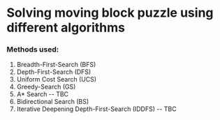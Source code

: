 # Solving moving block puzzle using different algorithms
### Methods used:
1. Breadth-First-Search (BFS)
2. Depth-First-Search (DFS)
3. Uniform Cost Search (UCS)
4. Greedy-Search (GS)
5. A* Search -- TBC
6. Bidirectional Search (BS)
7. Iterative Deepening Depth-First-Search (IDDFS) -- TBC
